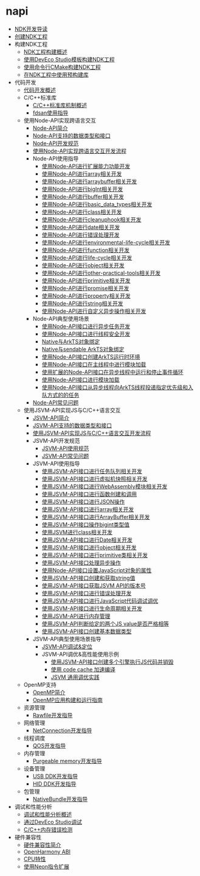 # napi

- [NDK开发导读](ndk-development-overview.md)
- [创建NDK工程](create-with-ndk.md)
- 构建NDK工程
  - [NDK工程构建概述](build-with-ndk-overview.md)
  - [使用DevEco Studio模板构建NDK工程](build-with-ndk-ide.md)
  - [使用命令行CMake构建NDK工程](build-with-ndk-cmake.md)
  - [在NDK工程中使用预构建库](build-with-ndk-prebuilts.md)
- 代码开发
  - [代码开发概述](develop-code-overview.md)
  - C/C++标准库
    - [C/C++标准库机制概述](c-cpp-overview.md)
    - [fdsan使用指导](fdsan.md)
  - 使用Node-API实现跨语言交互
    - [Node-API简介](napi-introduction.md)
    - [Node-API支持的数据类型和接口](napi-data-types-interfaces.md)
    - [Node-API开发规范](napi-guidelines.md)
    - [使用Node-API实现跨语言交互开发流程](use-napi-process.md)
    - Node-API使用指导
      - [使用Node-API进行扩展能力功能开发](use-napi-about-extension.md)
      - [使用Node-API进行array相关开发](use-napi-about-array.md)
      - [使用Node-API进行arraybuffer相关开发](use-napi-about-arraybuffer.md)
      - [使用Node-API进行bigInt相关开发](use-napi-about-bigint.md)
      - [使用Node-API进行buffer相关开发](use-napi-about-buffer.md)
      - [使用Node-API进行basic_data_types相关开发](use-napi-basic-data-types.md)
      - [使用Node-API进行class相关开发](use-napi-about-class.md)
      - [使用Node-API进行cleanuphook相关开发](use-napi-about-cleanuphook.md)
      - [使用Node-API进行date相关开发](use-napi-about-date.md)
      - [使用Node-API进行错误处理开发](use-napi-about-error.md)
      - [使用Node-API进行environmental-life-cycle相关开发](use-napi-about-environmental-life-cycle.md)
      - [使用Node-API进行function相关开发](use-napi-about-function.md)
      - [使用Node-API进行life-cycle相关开发](use-napi-life-cycle.md)
      - [使用Node-API进行object相关开发](use-napi-about-object.md)
      - [使用Node-API进行other-practical-tools相关开发](use-napi-about-other-practical-tools.md)
      - [使用Node-API进行primitive相关开发](use-napi-about-primitive.md)
      - [使用Node-API进行promise相关开发](use-napi-about-promise.md)
      - [使用Node-API进行property相关开发](use-napi-about-property.md)
      - [使用Node-API进行string相关开发](use-napi-about-string.md)
      - [使用Node-API进行自定义异步操作相关开发](use-napi-about-custom-asynchronous-operations.md)
    - Node-API典型使用场景
      - [使用Node-API接口进行异步任务开发](use-napi-asynchronous-task.md)
      - [使用Node-API接口进行线程安全开发](use-napi-thread-safety.md)
      - [Native与ArkTS对象绑定](use-napi-object-wrap.md)
      - [Native与sendable ArkTS对象绑定](use-sendable-napi.md)
      - [使用Node-API接口创建ArkTS运行时环境](use-napi-ark-runtime.md)
      - [使用Node-API接口在主线程中进行模块加载](use-napi-load-module.md)
      - [使用扩展的Node-API接口在异步线程中运行和停止事件循环](use-napi-event-loop.md)
      - [使用Node-API接口进行模块加载](use-napi-load-module-with-info.md)
      - [使用Node-API接口从异步线程向ArkTS线程投递指定优先级和入队方式的的任务](use-call-threadsafe-function-with-priority.md)
    - [Node-API常见问题](use-napi-faqs.md)
  - 使用JSVM-API实现JS与C/C++语言交互
    - [JSVM-API简介](jsvm-introduction.md)
    - [JSVM-API支持的数据类型和接口](jsvm-data-types-interfaces.md)
    - [使用JSVM-API实现JS与C/C++语言交互开发流程](use-jsvm-process.md)
    - JSVM-API开发规范
      - [JSVM-API使用规范](jsvm-guidelines.md)
      - [JSVM-API常见问题](jsvm-frequently-questions.md)
    - JSVM-API使用指导
      - [使用JSVM-API接口进行任务队列相关开发](use-jsvm-execute_tasks.md)
      - [使用JSVM-API接口进行虚拟机快照相关开发](use-jsvm-create-snapshot.md)
      - [使用JSVM-API接口进行WebAssembly模块相关开发](use-jsvm-about-wasm.md)
      - [使用JSVM-API接口进行函数创建和调用](use-jsvm-function-call.md)
      - [使用JSVM-API接口进行JSON操作](use-jsvm-about-JSON.md)
      - [使用JSVM-API接口进行array相关开发](use-jsvm-about-array.md)
      - [使用JSVM-API接口进行ArrayBuffer相关开发](use-jsvm-about-arraybuffer.md)
      - [使用JSVM-API接口操作bigint类型值](use-jsvm-about-bigint.md)
      - [使用JSVM进行class相关开发](use-jsvm-about-class.md)
      - [使用JSVM-API接口进行Date相关开发](use-jsvm-about-date.md)
      - [使用JSVM-API接口进行object相关开发](use-jsvm-about-object.md)
      - [使用JSVM-API接口进行primitive类相关开发](use-jsvm-about-primitive.md)
      - [使用JSVM-API接口处理异步操作](use-jsvm-about-promise.md)
      - [使用Node-API接口设置JavaScript对象的属性](use-jsvm-about-property.md)
      - [使用JSVM-API接口创建和获取string值](use-jsvm-about-string.md)
      - [使用JSVM-API接口获取JSVM API的版本号](use-jsvm-about-version.md)
      - [使用JSVM-API接口进行错误处理开发](use-jsvm-error.md)
      - [使用JSVM-API接口进行JavaScript代码调试调优](use-jsvm-heapstatistics-debugger-cpuprofiler-heapsnapshot.md)
      - [使用JSVM-API接口进行生命周期相关开发](use-jsvm-life-cycle.md)
      - [使用JSVM-API进行内存管理](use-jsvm-memory-management.md)
      - [使用JSVM-API判断给定的两个JS value是否严格相等](use-jsvm-strict-equals.md)
      - [使用JSVM-API接口创建基本数据类型](use-jsvm-basic-data-types.md)
    - JSVM-API典型使用场景指导
      - [JSVM-API调试&定位](jsvm-debugger-cpuprofiler-heapsnapshot.md)
      - JSVM-API调优&高性能使用示例
        - [使用JSVM-API接口创建多个引擎执行JS代码并销毁](use-jsvm-runtime-task.md)
        - [使用 code cache 加速编译](use-jsvm-about-code-cache.md)
        - [JSVM 通用调优实践](jsvm-optimizations.md)
  - OpenMP支持
    - [OpenMP简介](openmp-overview.md)
    - [OpenMP应用构建和运行指南](openmp-guideline.md)
  - 资源管理<!--resource-management-->
    - [Rawfile开发指导](rawfile-guidelines.md)
  - 网络管理
    - [NetConnection开发指导](native-netmanager-guidelines.md)
  - 线程调度
    - [QOS开发指导](qos-guidelines.md)
  - 内存管理
    - [Purgeable memory开发指导](purgeable-memory-guidelines.md)
  - 设备管理
    - [USB DDK开发指导](usb-ddk-guidelines.md)
    - [HID DDK开发指导](hid-ddk-guidelines.md)
  - 包管理
    - [NativeBundle开发指导](native-bundle-guidelines.md)
- 调试和性能分析
  - [调试和性能分析概述](debug-performance-profiling-overview.md)
  - [通过DevEco Studio调试](debug-ide.md)
  - [C/C++内存错误检测](debug-asan.md)
- 硬件兼容性
  - [硬件兼容性简介](hw-guide.md)
  - [OpenHarmony ABI](ohos-abi.md)
  - [CPU特性](cpu-features.md)
  - [使用Neon指令扩展](neon-guide.md)
